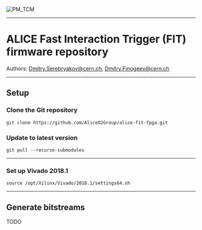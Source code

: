 ![PM_TCM](https://repository-images.githubusercontent.com/238522341/aca2c500-48cf-11ea-95b5-4a498a732d8e?dl=0)

----
# ALICE Fast Interaction Trigger (FIT) firmware repository

Authors: Dmitry.Serebryakov@cern.ch, Dmitry.Finogeev@cern.ch

----
## Setup

### Clone the Git repository

    git clone https://github.com/AliceO2Group/alice-fit-fpga.git

### Update to latest version

    git pull --recurse-submodules

----
### Set up Vivado 2018.1

    source /opt/Xilinx/Vivado/2018.1/settings64.sh

----
## Generate bitstreams

TODO

